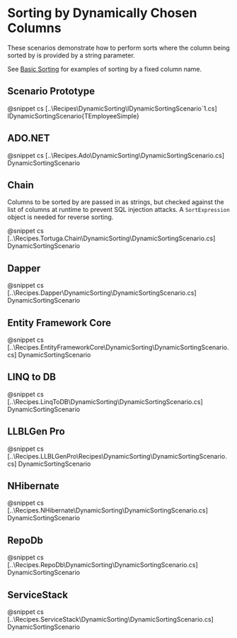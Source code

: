 ﻿# Sorting by Dynamically Chosen Columns

These scenarios demonstrate how to perform sorts where the column being sorted by is provided by a string parameter. 

See [Basic Sorting](Sorting.htm) for examples of sorting by a fixed column name.

## Scenario Prototype

@snippet cs [..\Recipes\DynamicSorting\IDynamicSortingScenario`1.cs] IDynamicSortingScenario{TEmployeeSimple}

## ADO.NET

@snippet cs [..\Recipes.Ado\DynamicSorting\DynamicSortingScenario.cs] DynamicSortingScenario

## Chain

Columns to be sorted by are passed in as strings, but checked against the list of columns at runtime to prevent SQL injection attacks. A `SortExpression` object is needed for reverse sorting.

@snippet cs [..\Recipes.Tortuga.Chain\DynamicSorting\DynamicSortingScenario.cs] DynamicSortingScenario

## Dapper

@snippet cs [..\Recipes.Dapper\DynamicSorting\DynamicSortingScenario.cs] DynamicSortingScenario

## Entity Framework Core

@snippet cs [..\Recipes.EntityFrameworkCore\DynamicSorting\DynamicSortingScenario.cs] DynamicSortingScenario

## LINQ to DB

@snippet cs [..\Recipes.LinqToDB\DynamicSorting\DynamicSortingScenario.cs] DynamicSortingScenario

## LLBLGen Pro 

@snippet cs [..\Recipes.LLBLGenPro\Recipes\DynamicSorting\DynamicSortingScenario.cs] DynamicSortingScenario

## NHibernate

@snippet cs [..\Recipes.NHibernate\DynamicSorting\DynamicSortingScenario.cs] DynamicSortingScenario

## RepoDb

@snippet cs [..\Recipes.RepoDb\DynamicSorting\DynamicSortingScenario.cs] DynamicSortingScenario

## ServiceStack

@snippet cs [..\Recipes.ServiceStack\DynamicSorting\DynamicSortingScenario.cs] DynamicSortingScenario

